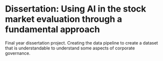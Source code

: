 # Dissertation: Using AI in the stock market evaluation through a fundamental approach
Final year dissertation project. Creating the data pipeline to create a dataset that is understandable to understand some aspects of corporate governance.
